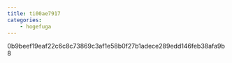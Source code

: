 ```yaml
---
title: ti00ae7917
categories:
    - hogefuga
---
```

0b9beef19eaf22c6c8c73869c3af1e58b0f27b1adece289edd146feb38afa9b8